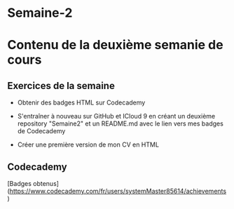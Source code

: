 # Semaine-2
# Contenu de la deuxième semanie de cours


## Exercices de la semaine

* Obtenir des badges HTML sur Codecademy

* S'entraîner à nouveau sur GitHub et ICloud 9 en créant un deuxième repository "Semaine2" et un README.md avec le lien vers mes badges de Codecademy

* Créer une première version de mon CV en HTML


## Codecademy

[Badges obtenus] (https://www.codecademy.com/fr/users/systemMaster85614/achievements)

